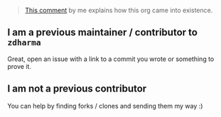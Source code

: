 > [This comment](https://www.reddit.com/r/zsh/comments/qinb6j/httpsgithubcomzdharma_has_suddenly_disappeared_i/hil4oww/) by me explains how this org came into existence.

## I am a previous maintainer / contributor to `zdharma`

Great, open an issue with a link to a commit you wrote or something to prove it.

## I am not a previous contributor

You can help by finding forks / clones and sending them my way :)
